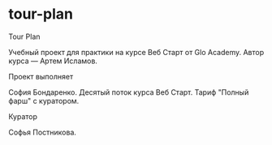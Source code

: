 # tour-plan

Tour Plan

Учебный проект для практики на курсе Веб Старт от Glo Academy. Автор курса — Артем Исламов.

Проект выполняет

София Бондаренко. Десятый поток курса Веб Старт. Тариф "Полный фарш" с куратором.

Куратор

Софья Постникова.